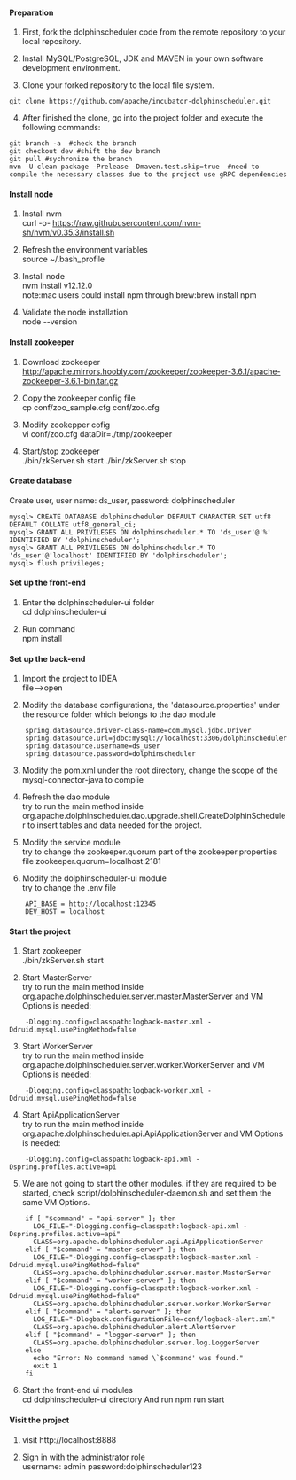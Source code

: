 #### Preparation

1. First, fork the dolphinscheduler code from the remote repository to your local repository.

2. Install MySQL/PostgreSQL, JDK and MAVEN in your own software development environment.

3. Clone your forked repository to the local file system.

`git clone https://github.com/apache/incubator-dolphinscheduler.git`

4. After finished the clone, go into the project folder and execute the following commands:
```
git branch -a  #check the branch
git checkout dev #shift the dev branch
git pull #sychronize the branch
mvn -U clean package -Prelease -Dmaven.test.skip=true  #need to compile the necessary classes due to the project use gRPC dependencies
```
#### Install node

1. Install nvm  
curl -o- https://raw.githubusercontent.com/nvm-sh/nvm/v0.35.3/install.sh 

2. Refresh the environment variables  
source ~/.bash_profile

3. Install node  
nvm install v12.12.0  
note:mac users could install npm through brew:brew install npm

4. Validate the node installation  
node --version

#### Install zookeeper

1. Download zookeeper  
http://apache.mirrors.hoobly.com/zookeeper/zookeeper-3.6.1/apache-zookeeper-3.6.1-bin.tar.gz

2. Copy the zookeeper config file  
cp conf/zoo_sample.cfg conf/zoo.cfg

3. Modify zookepper cofig  
vi conf/zoo.cfg
dataDir=./tmp/zookeeper

4. Start/stop zookeeper  
./bin/zkServer.sh start ./bin/zkServer.sh stop

#### Create database

Create user, user name: ds_user, password: dolphinscheduler
```
mysql> CREATE DATABASE dolphinscheduler DEFAULT CHARACTER SET utf8 DEFAULT COLLATE utf8_general_ci;
mysql> GRANT ALL PRIVILEGES ON dolphinscheduler.* TO 'ds_user'@'%' IDENTIFIED BY 'dolphinscheduler';
mysql> GRANT ALL PRIVILEGES ON dolphinscheduler.* TO 'ds_user'@'localhost' IDENTIFIED BY 'dolphinscheduler';
mysql> flush privileges;
```

#### Set up the front-end

1. Enter the dolphinscheduler-ui folder  
cd dolphinscheduler-ui

2. Run command  
npm install

#### Set up the back-end

1. Import the project to IDEA  
file-->open

2. Modify the database configurations, the 'datasource.properties' under the resource folder which belongs to the dao module
```
    spring.datasource.driver-class-name=com.mysql.jdbc.Driver
    spring.datasource.url=jdbc:mysql://localhost:3306/dolphinscheduler
    spring.datasource.username=ds_user
    spring.datasource.password=dolphinscheduler  
```

3. Modify the pom.xml under the root directory, change the scope of the mysql-connector-java to complie

4. Refresh the dao module  
try to run the main method inside org.apache.dolphinscheduler.dao.upgrade.shell.CreateDolphinScheduler to insert tables and data needed for the project.

5. Modify the service module  
try to change the zookeeper.quorum part of the zookeeper.properties file
zookeeper.quorum=localhost:2181

6. Modify the dolphinscheduler-ui module  
try to change the .env file
```
    API_BASE = http://localhost:12345
    DEV_HOST = localhost
```

#### Start the project

1. Start zookeeper  
./bin/zkServer.sh start

2. Start MasterServer  
try to run the main method inside org.apache.dolphinscheduler.server.master.MasterServer and VM Options is needed:
```
    -Dlogging.config=classpath:logback-master.xml -Ddruid.mysql.usePingMethod=false
```
3. Start WorkerServer  
try to run the main method inside org.apache.dolphinscheduler.server.worker.WorkerServer and VM Options is needed:
```
    -Dlogging.config=classpath:logback-worker.xml -Ddruid.mysql.usePingMethod=false
```
4. Start ApiApplicationServer  
try to run the main method inside org.apache.dolphinscheduler.api.ApiApplicationServer and VM Options is needed:
```
    -Dlogging.config=classpath:logback-api.xml -Dspring.profiles.active=api
```
5. We are not going to start the other modules. if they are required to be started, check script/dolphinscheduler-daemon.sh and set them the same VM Options.
```
    if [ "$command" = "api-server" ]; then
      LOG_FILE="-Dlogging.config=classpath:logback-api.xml -Dspring.profiles.active=api"
      CLASS=org.apache.dolphinscheduler.api.ApiApplicationServer
    elif [ "$command" = "master-server" ]; then
      LOG_FILE="-Dlogging.config=classpath:logback-master.xml -Ddruid.mysql.usePingMethod=false"
      CLASS=org.apache.dolphinscheduler.server.master.MasterServer
    elif [ "$command" = "worker-server" ]; then
      LOG_FILE="-Dlogging.config=classpath:logback-worker.xml -Ddruid.mysql.usePingMethod=false"
      CLASS=org.apache.dolphinscheduler.server.worker.WorkerServer
    elif [ "$command" = "alert-server" ]; then
      LOG_FILE="-Dlogback.configurationFile=conf/logback-alert.xml"
      CLASS=org.apache.dolphinscheduler.alert.AlertServer
    elif [ "$command" = "logger-server" ]; then
      CLASS=org.apache.dolphinscheduler.server.log.LoggerServer
    else
      echo "Error: No command named \`$command' was found."
      exit 1
    fi
```

6. Start the front-end ui modules  
cd dolphinscheduler-ui directory
And run 
npm run start

#### Visit the project
1. visit http://localhost:8888

2. Sign in with the administrator role  
username: admin
password:dolphinscheduler123